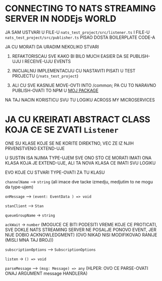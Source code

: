 # CONNECTING TO NATS STREAMING SERVER IN NODEjs WORLD

JA SAM USTVARI U FILE-U `nats_test_project/src/listener.ts` I FILE-U `nats_test_project/src/publisher.ts` PISAO DOSTA BOILERPLATE CODE-A

JA CU MORATI DA URADIM NEKOLIKO STVARI

1. REFAKTORISCAU SVE KAKO BI BILO MUCH EASIER DA SE PUBLISH-UJU I RECEIVE-UJU EVENTS

2. INICIJALNU IMPLEMENTACIJU CU NASTAVITI PISATI U TEST PROJECTU (`/nats_test_project`)

3. ALI CU SVE KASNIJE MOVE-OVTI INTO /common; PA CU TO NARAVNO PUBLISH-OVATI TO NPM U [MOJ PACKAGE](https://www.npmjs.com/package/@ramicktick/common)

NA TAJ NACIN KORISTICU SVU TU LOGIKU ACROSS MY MICROSERVICES

# JA CU KREIRATI ABSTRACT CLASS KOJA CE SE ZVATI `Listener`

ONE SU KLASE KOJE SE NE KORITE DIREKTNO, VEC ZE IZ NJIH PRVENSTVENO EXTEND-UJE

U SUSTIN ISA NJIMA TYPE-UJEM SVE ONO STO CE MORATI IMATI ONA KLASA KOJA JE EXTEND-UJE, ALI TA NOVA KLASA CE IMATI SVU LOGIKU

EVO KOJE CU STVARI TYPE-OVATI ZA TU KLASU

`channelName` --> `string` (ali imace dve tacke izmedju, medjutim to ne mogu da type-ujem)

`onMessage` --> `(event: EventData ) => void`

`stanClient` --> `Stan`

`queueGroupName` -> `string`

`ackWait` -> `number` (MOGUCE CE BITI PODESITI VREME KOJE CE PROTICATI, SVE DOKLE NATS STREAMING SERVER NE POSALJE PONOVO EVENT, JER NIJE DOBIO ACKNOWLEDGMENT) (OVO NIKAD NISI MODIFIKOVAO RANIJE (MISLI MNA TAJ BROJ))

`subscriptionOptions` --> `SubscriptionOptions`

`listen` -> `() => void`

`parseMessage` --> `(msg: Message) => any` (HLPER: OVO CE PARSE-OVATI ONAJ ARGUMENT message HANDLERA)

